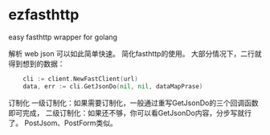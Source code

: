 # ezfasthttp
easy fasthttp wrapper for golang

解析 web json 可以如此简单快速。 
简化fasthttp的使用。
大部分情况下，二行就得到想到的数据：

```GO
	cli := client.NewFastClient(url)
	data, err := cli.GetJsonDo(nil, nil, dataMapPrase)
```

订制化
一级订制化：如果需要订制化，一般通过重写GetJsonDo的三个回调函数即可完成，
二级订制化：如果还不够，你可以看GetJsonDo内容，分步写就行了。
PostJsom、PostForm类似。